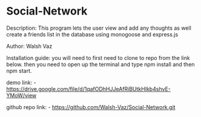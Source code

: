 # Social-Network

Description: This program lets the user view and add any thoughts as well create a 
friends list in the database using monogoose and express.js

Author: Walsh Vaz

Installation guide: you will need to first need to clone to repo from the link below. then you need to open up the terminal and type npm install and then npm start.

demo link: - https://drive.google.com/file/d/1qafODhHJJeAfRiBUtkHIkb4shvE-YMoW/view

github repo link: - https://github.com/Walsh-Vaz/Social-Network.git